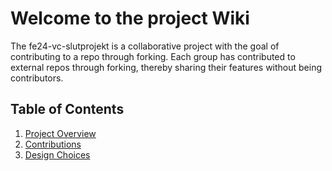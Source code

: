 # Welcome to the project Wiki

The fe24-vc-slutprojekt is a collaborative project with the goal of contributing to a repo through forking. 
Each group has contributed to external repos through forking, thereby sharing their features without being contributors. 

## Table of Contents

1. [Project Overview](./Project-Overview)
2. [Contributions](./Contributions)
3. [Design Choices](./Design-Choices)
